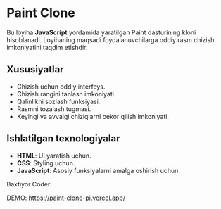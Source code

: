 # Paint Clone

Bu loyiha **JavaScript** yordamida yaratilgan Paint dasturining kloni hisoblanadi. Loyihaning maqsadi foydalanuvchilarga oddiy rasm chizish imkoniyatini taqdim etishdir.

## Xususiyatlar
- Chizish uchun oddiy interfeys.
- Chizish rangini tanlash imkoniyati.
- Qalinlikni sozlash funksiyasi.
- Rasmni tozalash tugmasi.
- Keyingi va avvalgi chiziqlarni bekor qilish imkoniyati.

## Ishlatilgan texnologiyalar
- **HTML**: UI yaratish uchun.
- **CSS**: Styling uchun.
- **JavaScript**: Asosiy funksiyalarni amalga oshirish uchun.

Baxtiyor Coder

DEMO: https://paint-clone-pi.vercel.app/
